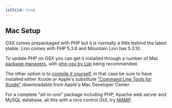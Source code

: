 ```yaml
---
isChild: true
---
```


## Mac Setup

OSX comes prepackaged with PHP but it is normally a little behind the latest stable. Lion comes with PHP 5.3.6 and
Mountain Lion has 5.3.10.

To update PHP on OSX you can get it installed through a number of Mac [package managers][mac-package-managers], with
[php-osx by Liip][php-osx-downloads] being recommended.

The other option is to [compile it yourself][mac-compile], in that case be sure to have installed either Xcode or
Apple's substitute ["Command Line Tools for Xcode"][apple-developer] downloadable from Apple's Mac Developer Center.

For a complete "all-in-one" package including PHP, Apache web server and MySQL database, all this with a nice control
GUI, try [MAMP][mamp-downloads].

[mac-package-managers]: http://www.php.net/manual/en/install.macosx.packages.php
[mac-compile]: http://www.php.net/manual/en/install.macosx.compile.php
[xcode-gcc-substitution]: https://github.com/kennethreitz/osx-gcc-installer
[apple-developer]: https://developer.apple.com/downloads
[mamp-downloads]: http://www.mamp.info/en/downloads/index.html
[php-osx-downloads]: http://php-osx.liip.ch/
